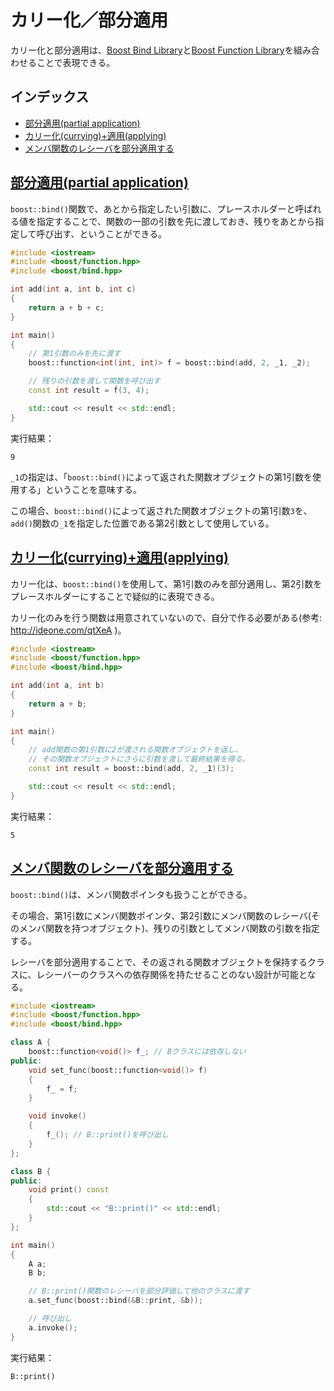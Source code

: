 # カリー化／部分適用
カリー化と部分適用は、[Boost Bind Library](http://www.boost.org/doc/libs/release/libs/bind/bind.html)と[Boost Function Library](http://www.boost.org/doc/libs/release/doc/html/function.html)を組み合わせることで表現できる。


## インデックス
- [部分適用(partial application)](#partial-application)
- [カリー化(currying)+適用(applying)](#currying)
- [メンバ関数のレシーバを部分適用する](#receiver-partial-application)


## <a id="partial-application" href="#partial-application">部分適用(partial application)</a>
`boost::bind()`関数で、あとから指定したい引数に、プレースホルダーと呼ばれる値を指定することで、関数の一部の引数を先に渡しておき、残りをあとから指定して呼び出す、ということができる。

```cpp example
#include <iostream>
#include <boost/function.hpp>
#include <boost/bind.hpp>

int add(int a, int b, int c)
{
    return a + b + c;
}

int main()
{
    // 第1引数のみを先に渡す
    boost::function<int(int, int)> f = boost::bind(add, 2, _1, _2);

    // 残りの引数を渡して関数を呼び出す
    const int result = f(3, 4);

    std::cout << result << std::endl;
}
```

実行結果：
```
9
```

`_1`の指定は、「`boost::bind()`によって返された関数オブジェクトの第1引数を使用する」ということを意味する。

この場合、`boost::bind()`によって返された関数オブジェクトの第1引数`3`を、`add()`関数の`_1`を指定した位置である第2引数として使用している。


## <a id="currying" href="#currying">カリー化(currying)+適用(applying)</a>
カリー化は、`boost::bind()`を使用して、第1引数のみを部分適用し、第2引数をプレースホルダーにすることで疑似的に表現できる。

カリー化のみを行う関数は用意されていないので、自分で作る必要がある(参考: <http://ideone.com/qtXeA> )。

```cpp example
#include <iostream>
#include <boost/function.hpp>
#include <boost/bind.hpp>

int add(int a, int b)
{
    return a + b;
}

int main()
{
    // add関数の第1引数に2が渡される関数オブジェクトを返し、
    // その関数オブジェクトにさらに引数を渡して最終結果を得る。
    const int result = boost::bind(add, 2, _1)(3);

    std::cout << result << std::endl;
}
```

実行結果：
```
5
```


## <a id="receiver-partial-application" href="#receiver-partial-application">メンバ関数のレシーバを部分適用する</a>
`boost::bind()`は、メンバ関数ポインタも扱うことができる。

その場合、第1引数にメンバ関数ポインタ、第2引数にメンバ関数のレシーバ(そのメンバ関数を持つオブジェクト)、残りの引数としてメンバ関数の引数を指定する。

レシーバを部分適用することで、その返される関数オブジェクトを保持するクラスに、レシーバーのクラスへの依存関係を持たせることのない設計が可能となる。

```cpp example
#include <iostream>
#include <boost/function.hpp>
#include <boost/bind.hpp>

class A {
    boost::function<void()> f_; // Bクラスには依存しない
public:
    void set_func(boost::function<void()> f)
    {
        f_ = f;
    }

    void invoke()
    {
        f_(); // B::print()を呼び出し
    }
};

class B {
public:
    void print() const
    {
        std::cout << "B::print()" << std::endl;
    }
};

int main()
{
    A a;
    B b;

    // B::print()関数のレシーバを部分評価して他のクラスに渡す
    a.set_func(boost::bind(&B::print, &b));

    // 呼び出し
    a.invoke();
}
```

実行結果：
```
B::print()
```


